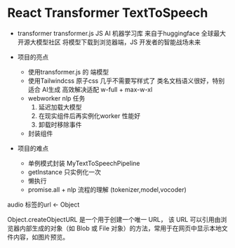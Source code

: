 # React Transformer TextToSpeech

- transformer
    transformer.js JS AI 机器学习库
    来自于huggingface 全球最大开源大模型社区
    将模型下载到浏览器端，JS 开发者的智能战场未来
    
- 项目的亮点
    - 使用transformer.js 的 端模型
    - 使用Tailwindcss 原子css 几乎不需要写样式了
        类名文档语义很好，特别适合 AI生成
        高效解决适配 w-full + max-w-xl
    - webworker nlp 任务
        1. 延迟加载大模型
        2. 在现实组件后再实例化worker 性能好
        3. 卸载时移除事件 
    - 封装组件
        
- 项目的难点
    - 单例模式封装 MyTextToSpeechPipeline
    - getInstance 只实例化一次
    - 懒执行 
    - promise.all + nlp 流程的理解 (tokenizer,model,vocoder)

audio 标签的url <- Object

Object.createObjectURL 是一个用于创建一个唯一 URL，
该 URL 可以引用由浏览器内部生成的对象（如 Blob 或 File 对象）的方法，常用于在网页中显示本地文件内容，如图片预览。
